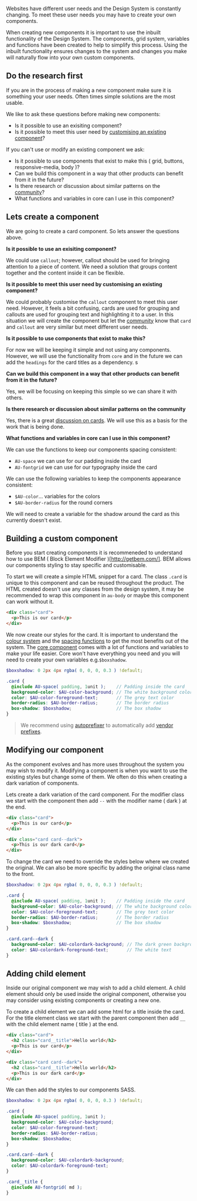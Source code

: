 Websites have different user needs and the Design System is constantly changing. To meet these user needs you may have to create your own components.

When creating new components it is important to use the inbuilt functionality of the Design System. The components, grid system, variables and functions have been created to help to simplify this process. Using the inbuilt functionality ensures changes to the system and changes you make will naturally flow into your own custom components.


## Do the research first

If you are in the process of making a new component make sure it is something your user needs. Often times simple solutions are the most usable.

We like to ask these questions before making new components:
- Is it possible to use an exisiting component?
- Is it possible to meet this user need by [customising an existing component](/get-started/customise-component)?

If you can't use or modify an existing component we ask:
- Is it possible to use components that exist to make this ( grid, buttons, responsive-media, body )?
- Can we build this component in a way that other products can benefit from it in the future?
- Is there research or discussion about similar patterns on the [community](https://community.digital.gov.au/c/designsystem)?
- What functions and variables in core can I use in this component?


## Lets create a component

We are going to create a card component. So lets answer the questions above.

**Is it possible to use an exisiting component?**

We could use `callout`; however, callout should be used for bringing attention to a piece of content. We need a solution that groups content together and the content inside it can be flexible.


**Is it possible to meet this user need by customising an existing component?**

We could probably customise the `callout` component to meet this user need. However, it feels a bit confusing, cards are used for grouping and callouts are used for grouping text and highlighting it to a user. In this situation we will create the component but let the [community](https://community.digital.gov.au/) know that `card` and `callout` are very similar but meet different user needs.


**Is it possible to use components that exist to make this?**

For now we will be keeping it simple and not using any components. However, we will use the functionality from `core` and in the future we can add the `headings` for the card titles as a dependency.
s

**Can we build this component in a way that other products can benefit from it in the future?**

Yes, we will be focusing on keeping this simple so we can share it with others.


**Is there research or discussion about similar patterns on the community**

Yes, there is a great [discussion on cards](https://community.digital.gov.au/t/cards/65/14). We will use this as a basis for the work that is being done.


**What functions and variables in core can I use in this component?**

We can use the functions to keep our components spacing consistent:
- `AU-space` we can use for our padding inside the card
- `AU-fontgrid` we can use for our typography inside the card

We can use the following variables to keep the components appearance consistent:
- `$AU-color`... variables for the colors
- `$AU-border-radius` for the round corners

We will need to create a variable for the shadow around the card as this currently doesn't exist.


## Building a custom component

Before you start creating components it is recommeneded to understand how to use BEM ( Block Element Modifier )[http://getbem.com/]. BEM allows our components styling to stay specific and customisable.

To start we will create a simple HTML snippet for a card. The class `.card` is unique to this component and can be reused throughout the product. The HTML created doesn't use any classes from the design system, it may be recommended to wrap this component in `au-body` or maybe this component can work without it.

```html
<div class="card">
  <p>This is our card</p>
</div>
```

We now create our styles for the card. It is important to understand the [colour system](/get-started/customise-color) and the [spacing functions](/get-started/font-size-space) to get the most benefits out of the system. The [core component](/components/core/code) comes with a lot of functions and variables to make your life easier. Core won't have everything you need and you will need to create your own variables e.g.`$boxshadow`.

```scss
$boxshadow: 0 2px 4px rgba( 0, 0, 0, 0.3 ) !default;

.card {
  @include AU-space( padding, 1unit );    // Padding inside the card
  background-color: $AU-color-background; // The white background color
  color: $AU-color-foreground-text;       // The grey text color
  border-radius: $AU-border-radius;       // The border radius
  box-shadow: $boxshadow;                 // The box shadow
}
```

> We recommend using [autoprefixer](https://github.com/postcss/autoprefixer) to automatically add [vendor prefixes](https://developer.mozilla.org/en-US/docs/Glossary/Vendor_Prefix).


## Modifying our component

As the component evolves and has more uses throughout the system you may wish to modify it. Modifying a component is when you want to use the existing styles but change some of them. We often do this when creating a dark variation of components.

Lets create a dark variation of the card component. For the modifier class we start with the component then add `--` with the modifier name ( dark ) at the end.

```html
<div class="card">
  <p>This is our card</p>
</div>

<div class="card card--dark">
  <p>This is our dark card</p>
</div>
```

To change the card we need to override the styles below where we created the original. We can also be more specific by adding the original class name to the front.

```scss
$boxshadow: 0 2px 4px rgba( 0, 0, 0, 0.3 ) !default;

.card {
  @include AU-space( padding, 1unit );    // Padding inside the card
  background-color: $AU-color-background; // The white background color
  color: $AU-color-foreground-text;       // The grey text color
  border-radius: $AU-border-radius;       // The border radius
  box-shadow: $boxshadow;                 // The box shadow
}

.card.card--dark {
  background-color: $AU-colordark-background; // The dark green background color
  color: $AU-colordark-foreground-text;       // The white text
}
```


## Adding child element

Inside our original component we may wish to add a child element. A child element should only be used inside the original component, otherwise you may consider using existing components or creating a new one.

To create a child element we can add some html for a title inside the card. For the title element class we start with the parent component then add `__` with the child element name ( title ) at the end.


```html
<div class="card">
  <h2 class="card__title">Hello world</h2>
  <p>This is our card</p>
</div>

<div class="card card--dark">
  <h2 class="card__title">Hello world</h2>
  <p>This is our dark card</p>
</div>
```

We can then add the styles to our components SASS.

```scss
$boxshadow: 0 2px 4px rgba( 0, 0, 0, 0.3 ) !default;

.card {
  @include AU-space( padding, 1unit );
  background-color: $AU-color-background;
  color: $AU-color-foreground-text;
  border-radius: $AU-border-radius;
  box-shadow: $boxshadow;
}

.card.card--dark {
  background-color: $AU-colordark-background;
  color: $AU-colordark-foreground-text;
}

.card__title {
  @include AU-fontgrid( md );
}
```
